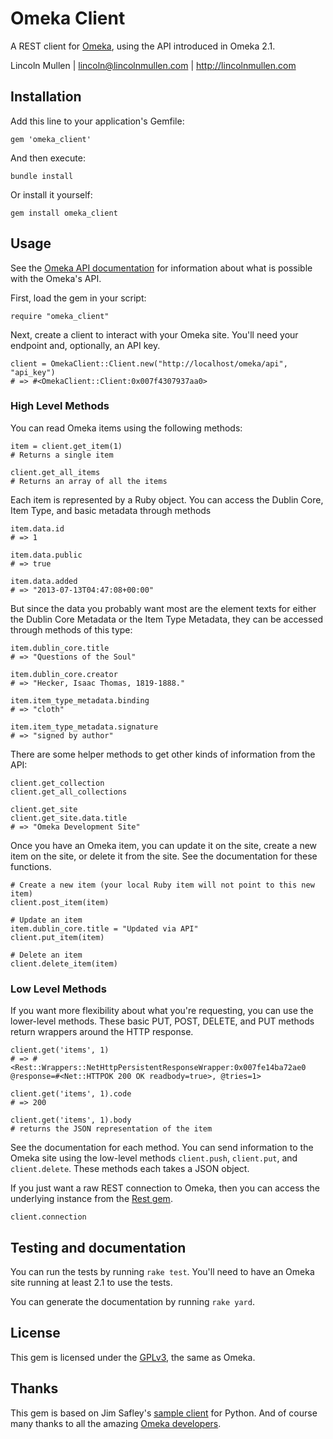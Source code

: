 # Omeka Client

A REST client for [Omeka][], using the API introduced in Omeka 2.1.

Lincoln Mullen | lincoln@lincolnmullen.com | http://lincolnmullen.com

## Installation

Add this line to your application's Gemfile:

    gem 'omeka_client'

And then execute:

    bundle install

Or install it yourself:

    gem install omeka_client

## Usage

See the [Omeka API documentation][] for information about what is
possible with the Omeka's API.

First, load the gem in your script:

    require "omeka_client"

Next, create a client to interact with your Omeka site. You'll need your
endpoint and, optionally, an API key.

    client = OmekaClient::Client.new("http://localhost/omeka/api", "api_key")
    # => #<OmekaClient::Client:0x007f4307937aa0>

### High Level Methods

You can read Omeka items using the following methods:

    item = client.get_item(1)
    # Returns a single item

    client.get_all_items
    # Returns an array of all the items 

Each item is represented by a Ruby object. You can access the Dublin
Core, Item Type, and basic metadata through methods

    item.data.id
    # => 1

    item.data.public
    # => true

    item.data.added
    # => "2013-07-13T04:47:08+00:00"

But since the data you probably want most are the element texts for
either the Dublin Core Metadata or the Item Type Metadata, they can be
accessed through methods of this type:

    item.dublin_core.title
    # => "Questions of the Soul"

    item.dublin_core.creator
    # => "Hecker, Isaac Thomas, 1819-1888."

    item.item_type_metadata.binding
    # => "cloth"

    item.item_type_metadata.signature
    # => "signed by author"

There are some helper methods to get other kinds of information from the
API:

    client.get_collection
    client.get_all_collections

    client.get_site
    client.get_site.data.title
    # => "Omeka Development Site"

Once you have an Omeka item, you can update it on the site, create a new
item on the site, or delete it from the site. See the documentation for
these functions.

    # Create a new item (your local Ruby item will not point to this new item)
    client.post_item(item)

    # Update an item
    item.dublin_core.title = "Updated via API"
    client.put_item(item)

    # Delete an item
    client.delete_item(item)

### Low Level Methods

If you want more flexibility about what you're requesting, you can use
the lower-level methods. These basic PUT, POST, DELETE, and PUT methods
return wrappers around the HTTP response.

    client.get('items', 1)
    # => #<Rest::Wrappers::NetHttpPersistentResponseWrapper:0x007fe14ba72ae0 @response=#<Net::HTTPOK 200 OK readbody=true>, @tries=1>

    client.get('items', 1).code
    # => 200

    client.get('items', 1).body
    # returns the JSON representation of the item

See the documentation for each method. You can send information to the
Omeka site using the low-level methods `client.push`, `client.put`, and
`client.delete`. These methods each takes a JSON object.

If you just want a raw REST connection to Omeka, then you can access the
underlying instance from the [Rest gem][].

    client.connection

## Testing and documentation

You can run the tests by running `rake test`. You'll need to have an
Omeka site running at least 2.1 to use the tests.

You can generate the documentation by running `rake yard`.

## License

This gem is licensed under the [GPLv3][], the same as Omeka.

## Thanks

This gem is based on Jim Safley's [sample client][] for Python. And of
course many thanks to all the amazing [Omeka developers][].

  [Omeka]: http://omeka.org
  [Omeka API documentation]: http://omeka.readthedocs.org/en/latest/Reference/api/
  [Rest gem]: https://github.com/iron-io/rest
  [GPLv3]: http://www.gnu.org/licenses/gpl-3.0.html
  [sample client]: https://github.com/jimsafley/omeka-client-py
  [Omeka developers]: http://omeka.org/about/staff/
